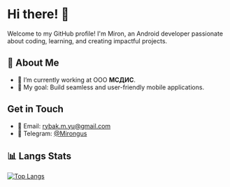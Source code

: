 # Hi there! 👋

Welcome to my GitHub profile! I'm Miron, an Android developer passionate about coding, learning, and creating impactful projects.

## 🚀 About Me
- 🔭 I’m currently working at OOO **МСДИС**.
- 🎯 My goal: Build seamless and user-friendly mobile applications.

## Get in Touch
- 📩 Email: [rybak.m.yu@gmail.com](mailto:rybak.m.yu@gmail.com)
- 💬 Telegram: [@Mirongus](https://t.me/Mirongus)

## 📊 Langs Stats
[![Top Langs](https://github-readme-stats.vercel.app/api/top-langs/?username=MironBano&layout=compact&theme=dark)](https://github.com/anuraghazra/github-readme-stats)
